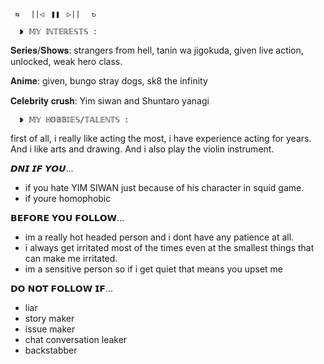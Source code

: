      ⇆ㅤ ||◁ㅤ❚❚ㅤ▷||ㅤ ↻

      ❥︎ 𝕄𝕐 𝕀ℕ𝕋𝔼ℝ𝔼𝕊𝕋𝕊 :

𝐒𝐞𝐫𝐢𝐞𝐬/𝐒𝐡𝐨𝐰𝐬: strangers from hell, tanin wa jigokuda, given live action, unlocked, weak hero class.

𝐀𝐧𝐢𝐦𝐞: given, bungo stray dogs, sk8 the infinity

𝐂𝐞𝐥𝐞𝐛𝐫𝐢𝐭𝐲 𝐜𝐫𝐮𝐬𝐡: Yim siwan and Shuntaro yanagi

      ❥︎ 𝕄𝕐 ℍ𝕆𝔹𝔹𝕀𝔼𝕊/𝕋𝔸𝕃𝔼ℕ𝕋𝕊 :

 first of all, i really like acting the most, i have experience acting for years. And i like arts and drawing. And i also play the violin instrument.

𝘿𝙉𝙄 𝙄𝙁 𝙔𝙊𝙐...
- if you hate YIM SIWAN just because of his character in squid game.
- if youre homophobic

𝗕𝗘𝗙𝗢𝗥𝗘 𝗬𝗢𝗨 𝗙𝗢𝗟𝗟𝗢𝗪...
- im a really hot headed person and i dont have any patience at all.
- i always get irritated most of the times even at the smallest things that can make me irritated.
- im a sensitive person so if i get quiet that means you upset me

𝗗𝗢 𝗡𝗢𝗧 𝗙𝗢𝗟𝗟𝗢𝗪 𝗜𝗙...
- liar
- story maker
- issue maker
- chat conversation leaker
- backstabber

